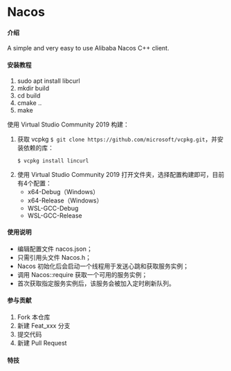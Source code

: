 # Nacos

#### 介绍
A simple and very easy to use Alibaba Nacos C++ client.

#### 安装教程

1.  sudo apt install libcurl
2.  mkdir build
3.  cd build
4.  cmake ..
5.  make

使用 Virtual Studio Community 2019 构建：
1. 获取 vcpkg `$ git clone https://github.com/microsoft/vcpkg.git`，并安装依赖的库：
    ```
    $ vcpkg install lincurl
    ```
2. 使用 Virtual Studio Community 2019 打开文件夹，选择配置构建即可，目前有4个配置：
    - x64-Debug（Windows）
    - x64-Release（Windows）
    - WSL-GCC-Debug
    - WSL-GCC-Release

#### 使用说明

- 编辑配置文件 nacos.json；
- 只需引用头文件 Nacos.h；
- Nacos 初始化后会启动一个线程用于发送心跳和获取服务实例；
- 调用 Nacos::require 获取一个可用的服务实例；
- 首次获取指定服务实例后，该服务会被加入定时刷新队列。

#### 参与贡献

1.  Fork 本仓库
2.  新建 Feat_xxx 分支
3.  提交代码
4.  新建 Pull Request


#### 特技

